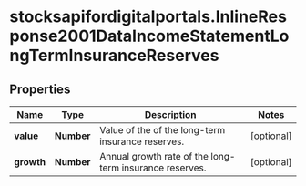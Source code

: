 # stocksapifordigitalportals.InlineResponse2001DataIncomeStatementLongTermInsuranceReserves

## Properties

Name | Type | Description | Notes
------------ | ------------- | ------------- | -------------
**value** | **Number** | Value of the of the long-term insurance reserves. | [optional] 
**growth** | **Number** | Annual growth rate of the long-term insurance reserves. | [optional] 


